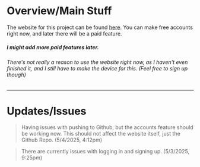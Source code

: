 # Overview/Main Stuff
The website for this project can be found [here](https://ai-audio-hub.web.app/ "AI Audio Hub Signup/Log in Page").
You can make free accounts right now, and later there will be a paid feature.
##### *I might add more paid features later.*

###### *There's not really a reason to use the website right now, as I haven't even finished it, and I still have to make the device for this. (Feel free to sign up though)*

------------------------------

# Updates/Issues
> Having issues with pushing to Github, but the accounts feature should be working now. This should not affect the website itself, just the Github Repo.
>   (5/4/2025, 4:12pm)

> There are currently issues with logging in and signing up.
>   (5/3/2025, 9:25pm)

